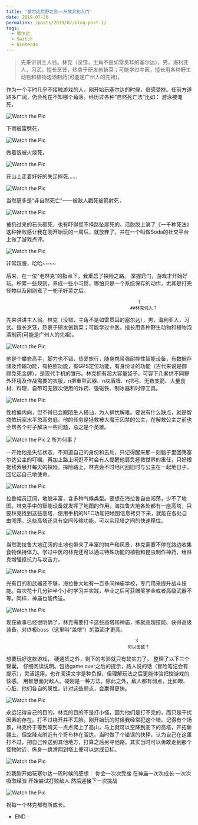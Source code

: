 ```yaml
---
title: '塞尔达荒野之息——从放弃到入门'
date: 2019-07-30
permalink: /posts/2019/07/blog-post-1/
tags:
  - 塞尔达
  - Switch
  - Nintendo
---
```



>先来讲讲主人翁。林克（没错，主角不是如雷贯耳的塞尔达），男，海利亚人，习武。擅长烹饪，热衷于研发创新菜；可能学过中医，擅长用各种野生动物和植物泡酒制药(可能是广州人的先祖)。

作为一个平时几乎不接触游戏的人，刚开始玩塞尔达的时候，倍感受挫。任前方道路多广阔，仍会死在不知哪个角落。经历过各种“自然死亡法”比如：
游泳被淹死，

![Watch the Pic](/images/20190730/640-19.jpeg)

下雨被雷劈死，

![Watch the Pic](/images/20190730/640-20.jpeg)

做着饭被火烧死，

![Watch the Pic](/images/20190730/640-21.jpeg)

在山上走着好好的失足摔死……

![Watch the Pic](/images/20190730/640-22.jpeg)

当然更多是“非自然死亡”——被敌人戳死被箭射死，

![Watch the Pic](/images/20190730/640-23.jpeg)

被扔过来的石头砸死，也有吓得慌不择路坠崖死的。活脱脱上演了《一千种死法》
这种挫败感让我在刚开始玩的一周后，就放弃了，并在一个叫做Soda的社交平台上做了游戏点评。

![Watch the Pic](/images/20190730/640-24.jpeg)


非常超脱，哈哈~~~~


后来，在一位“老林克”的指点下，我重启了探险之路。
掌握窍门，游戏才开始好玩。积累一些规则，养成一些小习惯，哪怕只是一个系统保存的动作，尤其是打完怪物以及刚刚煮了一兜子好菜之后。
 
                                                      1
                                                   ##林克何人？


先来讲讲主人翁。林克（没错，主角不是如雷贯耳的塞尔达），男，海利亚人，习武。擅长烹饪，热衷于研发创新菜；可能学过中医，擅长用各种野生动物和植物泡酒制药(可能是广州人的先祖)。

![Watch the Pic](/images/20190730/640-5.gif)

他是个攀岩高手，脚力也不错，热爱旅行，随身携带强耐摔性智能设备，有数据存储及传输功能，有拍照功能，有GPS定位功能，有身份证的功能（古代来说是御赐免死金牌），是现代手机的雏形。林克拥有超大容量袋子，可容下几套供不同野外环境及作战需要的衣服，n把重型武器、n块盾牌、n把弓、无数支箭、大量食材、料理，自带可无限次使用的炸药、强磁铁、制冰器和时停工具。

![Watch the Pic](/images/20190730/640-25.jpeg)


性格偏内向，但不得已会跟陌生人搭讪，为人排忧解难。要说有什么缺点，就是智商依玩家水平忽高忽低。他的任务是拯救被大魔王囚禁的公主，在解救公主之前也会帮各个村子解决一些问题，总之是个英雄。

![Watch the Pic](/images/20190730/640-26.jpeg)
                                                      2
                                                   所为何事？

一开始他是失忆状态，不知道自己的身份和去处，只记得醒来那一刻脑子里回荡塞尔达公主的叮嘱。再加上路上闲逛不时会有人提醒他肩负拯救世界的重任，只好根据线索展开每天的探险。探险路上，林克会不时地闪回旧时与公主在一起地日子，回忆起自己地使命。

![Watch the Pic](/images/20190730/640-27.jpeg)

拉鲁幅员辽阔，地貌丰富，含多种气候类型。要想在海拉鲁自由闯荡，少不了地图。林克手中的智能设备就发挥了地图的作用。海拉鲁大地各处都有一座高塔，只要林克找到这些高塔，使用手机的NFC功能把地图信息拷贝下来，就能在各处自由闯荡。这些高塔还具有空间传输功能，可以实现塔之间的快速移位。

![Watch the Pic](/images/20190730/640-28.jpeg)

当然海拉鲁大地辽阔的土地也带来了丰富的物产和风景，林克需要不停在路边收集食物保持体力。学过中医的林克还可以通过特殊功能的植物和昆虫制作神药，给林克增强抵抗力与攻击力。

![Watch the Pic](/images/20190730/640-29.jpeg)

 光有目的和武器还不够，海拉鲁大地有一百多间神庙学校，专门用来提升战斗技能。每次花十几分钟半个小时学习并实践，毕业之后可获赠奖学金或者高级武器不等。同样，神庙也能传送。

![Watch the Pic](/images/20190730/640-30.jpeg)
 
现在故事已经很明确了，林克需要打卡这些高塔和神庙，练就高超技能、获得高级装备，对终极boss（这里叫“盖侬”）的赢面才更高。
 
                                                     3
                                                  何以击敌？

想要玩好这款游戏， 硬通货之外，剩下的考验就只有软实力了。
整理了以下三个锦囊。
仔细阅读说明。包括game over之后的提示，路人说的话（冒险笔记会有提示），灵活运用。也许阅读文字是种负担，但理解玩法之后更能体验把控游戏的快感。
用智慧面对敌人。硬刚是一种方法，除此之外，敌人都有弱点，比如眼、心脏，他们各自的属性。针对这些弱点，会赢得更快。

![Watch the Pic](/images/20190730/640-31.jpeg)

永远记得自己的目的。林克的目的不是打小怪，因为他们是打不完的，而只是干扰因素的存在。打不过绕开并不丢脸。刚开始玩的时候我经常犯这个错。记得有个场景，林克终于等到晴天一点点爬上了高山，马上就可以空降到底下的高塔，开拓新疆土。但空降点附近有个哥布林在溜达。当时做了个错误的抉择，认为自己在这里打不过，把自己传送到其他地方，打算之后另寻他路。其实当时可以勇敢走到那个怪物附近，纵身一跳滑翔到塔上便可以达成目标。

![Watch the Pic](/images/20190730/640-32.jpeg)
 
如我刚开始玩塞尔达一周时候的感想：
你会一次次受挫
在神庙一次次成长
一次次吸取经验
开始尝试打败敌人
然后迎接下一次挑战

![Watch the Pic](/images/20190730/640-33.jpeg)

祝每一个林克都有所成长。

- END -

